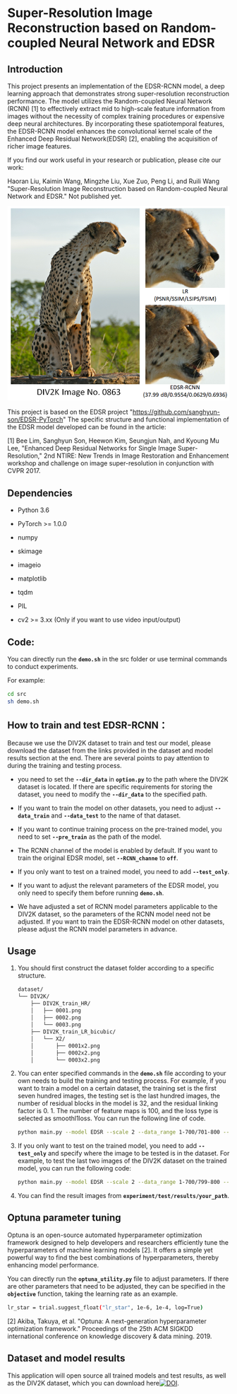 # Super-Resolution Image Reconstruction based on Random-coupled Neural Network and EDSR

## Introduction

This project presents an implementation of the EDSR-RCNN model, a deep learning approach that demonstrates strong super-resolution reconstruction performance. The model utilizes the Random-coupled Neural Network (RCNN) [1] to effectively extract mid to high-scale feature information from images without the necessity of complex training procedures or expensive deep neural architectures. By incorporating these spatiotemporal features, the EDSR-RCNN model enhances the convolutional kernel scale of the Enhanced Deep Residual Network(EDSR) [2], enabling the acquisition of richer image features.

If you find our work useful in your research or publication, please cite our work:

Haoran Liu, Kaimin Wang, Mingzhe Liu, Xue Zuo, Peng Li, and Ruili Wang "Super-Resolution Image Reconstruction based on Random-coupled Neural Network and EDSR." Not published yet. 

![](README.png)


This project is based on the EDSR project "https://github.com/sanghyun-son/EDSR-PyTorch" The specific structure and functional implementation of the EDSR model developed can be found in the article:

[1] Bee Lim,  Sanghyun Son, Heewon Kim, Seungjun Nah, and Kyoung Mu Lee,  "Enhanced Deep Residual Networks for Single Image Super-Resolution," 2nd NTIRE: New Trends in Image Restoration and Enhancement workshop and challenge on image super-resolution in conjunction with CVPR 2017. 

## Dependencies
* Python 3.6

* PyTorch >= 1.0.0

* numpy

* skimage

* imageio

* matplotlib

* tqdm

* PIL

* cv2 >= 3.xx (Only if you want to use video input/output)

## Code:
   You can directly run the **`demo.sh`** in the src folder or use terminal commands to conduct experiments.
   
   For example:

   ```bash
   cd src       
   sh demo.sh
   ```

## How to train and test EDSR-RCNN： 

   Because we use the DIV2K dataset to train and test our model, please download the dataset from the links provided in the dataset and model results section at the end.
   There are several points to pay attention to during the training and testing process.
   
   * you need to set the **`--dir_data`** in **`option.py`** to the path where the DIV2K dataset is located. If there are specific requirements for storing the dataset, you need to modify the **`--dir_data`** to the specified path.


   * If you want to train the model on other datasets, you need to adjust **`--data_train`** and **`--data_test`** to the name of that dataset.


   * If you want to continue training process on the pre-trained model, you need to set **`--pre_train`** as the path of the model.


   * The RCNN channel of the model is enabled by default. If you want to train the original EDSR model, set **`--RCNN_channe`** to **`off`**.


   * If you only want to test on a trained model, you need to add **`--test_only`**.


   * If you want to adjust the relevant parameters of the EDSR model, you only need to specify them before running **`demo.sh`**.


   * We have adjusted a set of RCNN model parameters applicable to the DIV2K dataset, so the parameters of the RCNN model need not be adjusted. If you want to train the EDSR-RCNN model on other datasets, please adjust the RCNN model parameters in advance.
## Usage
1. You should first construct the dataset folder according to a specific structure.
   ```
   dataset/
   └── DIV2K/
       ├── DIV2K_train_HR/
       │   ├── 0001.png
       │   ├── 0002.png
       │   └── 0003.png
       ├── DIV2K_train_LR_bicubic/
       │   └── X2/
       │       ├── 0001x2.png
       │       ├── 0002x2.png
       │       └── 0003x2.png
   ```

2. You can enter specified commands in the **`demo.sh`** file according to your own needs to build the training and testing process.
   For example, if you want to train a model on a certain dataset, the training set is the first seven hundred images, the testing set is the last hundred images, the number of residual blocks in the model is 32, and the residual linking factor is 0. 1. The number of feature maps is 100, and the loss type is selected as smoothl1loss. You can run the following line of code.
   ```bash
   python main.py --model EDSR --scale 2 --data_range 1-700/701-800 --save your_path --n_colors 1 --n_resblocks 32 --res_scale 0.1  --loss 1*SmoothL1Loss --reset --n_feats 100
   ```
   
3. If you only want to test on the trained model, you need to add **`-- test_only`** and specify where the image to be tested is in the dataset. For example, to test the last two images of the DIV2K dataset on the trained model, you can run the following code:
   ```bash
   python main.py --model EDSR --scale 2 --data_range 1-700/799-800 --save your_path --n_colors 1 --n_resblocks 32 --res_scale 0.1  --loss 1*SmoothL1Loss --reset --n_feats 100 --test_only --pre_train 'your_model_path'
   ``` 
5. You can find the result images from **`experiment/test/results/your_path`**.
## Optuna parameter tuning
Optuna is an open-source automated hyperparameter optimization framework designed to help developers and researchers efficiently tune the hyperparameters of machine learning models [2]. It offers a simple yet powerful way to find the best combinations of hyperparameters, thereby enhancing model performance.

You can directly run the **`optuna_utility.py`** file to adjust parameters. If there are other parameters that need to be adjusted, they can be specified in the **`objective`** function, taking the learning rate as an example.
   ```bash
   lr_star = trial.suggest_float("lr_star", 1e-6, 1e-4, log=True)
   ```

[2] Akiba, Takuya, et al. "Optuna: A next-generation hyperparameter optimization framework." Proceedings of the 25th ACM SIGKDD international conference on knowledge discovery & data mining. 2019.

## Dataset and model results

This application will open source all trained models and test results, as well as the DIV2K dataset, which you can download here[![DOI](https://zenodo.org/badge/DOI/10.5281/zenodo.13340845.svg)](10.5281/zenodo.13340845).
